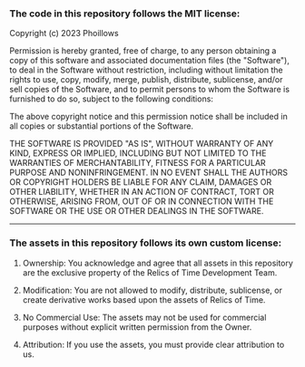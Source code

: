 ### The code in this repository follows the MIT license:

Copyright (c) 2023 Phoillows

Permission is hereby granted, free of charge, to any person obtaining a copy
of this software and associated documentation files (the "Software"), to deal
in the Software without restriction, including without limitation the rights
to use, copy, modify, merge, publish, distribute, sublicense, and/or sell
copies of the Software, and to permit persons to whom the Software is
furnished to do so, subject to the following conditions:

The above copyright notice and this permission notice shall be included in all
copies or substantial portions of the Software.

THE SOFTWARE IS PROVIDED "AS IS", WITHOUT WARRANTY OF ANY KIND, EXPRESS OR
IMPLIED, INCLUDING BUT NOT LIMITED TO THE WARRANTIES OF MERCHANTABILITY,
FITNESS FOR A PARTICULAR PURPOSE AND NONINFRINGEMENT. IN NO EVENT SHALL THE
AUTHORS OR COPYRIGHT HOLDERS BE LIABLE FOR ANY CLAIM, DAMAGES OR OTHER
LIABILITY, WHETHER IN AN ACTION OF CONTRACT, TORT OR OTHERWISE, ARISING FROM,
OUT OF OR IN CONNECTION WITH THE SOFTWARE OR THE USE OR OTHER DEALINGS IN THE
SOFTWARE.

---

### The assets in this repository follows its own custom license:

1. Ownership:
   You acknowledge and agree that all assets in this repository are the exclusive property of the Relics of Time Development Team.


2. Modification:
   You are not allowed to modify, distribute, sublicense, or create derivative works based upon the assets of Relics of Time.


3. No Commercial Use:
   The assets may not be used for commercial purposes without explicit written permission from the Owner.


4. Attribution:
   If you use the assets, you must provide clear attribution to us.
